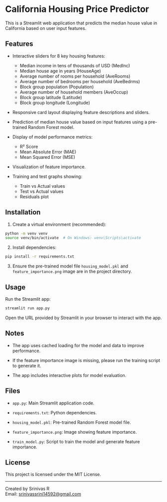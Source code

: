 # California Housing Price Predictor

This is a Streamlit web application that predicts the median house value in California based on user input features.

## Features

- Interactive sliders for 8 key housing features:
  - Median income in tens of thousands of USD (MedInc)
  - Median house age in years (HouseAge)
  - Average number of rooms per household (AveRooms)
  - Average number of bedrooms per household (AveBedrms)
  - Block group population (Population)
  - Average number of household members (AveOccup)
  - Block group latitude (Latitude)
  - Block group longitude (Longitude)

- Responsive card layout displaying feature descriptions and sliders.

- Prediction of median house value based on input features using a pre-trained Random Forest model.

- Display of model performance metrics:
  - R² Score
  - Mean Absolute Error (MAE)
  - Mean Squared Error (MSE)

- Visualization of feature importance.

- Training and test graphs showing:
  - Train vs Actual values
  - Test vs Actual values
  - Residuals plot

## Installation

1. Create a virtual environment (recommended):

```bash
python -m venv venv
source venv/bin/activate  # On Windows: venv\Scripts\activate
```

2. Install dependencies:

```bash
pip install -r requirements.txt
```

3. Ensure the pre-trained model file `housing_model.pkl` and `feature_importance.png` image are in the project directory.

## Usage

Run the Streamlit app:

```bash
streamlit run app.py
```

Open the URL provided by Streamlit in your browser to interact with the app.

## Notes

- The app uses cached loading for the model and data to improve performance.

- If the feature importance image is missing, please run the training script to generate it.

- The app includes interactive plots for model evaluation.

## Files

- `app.py`: Main Streamlit application code.

- `requirements.txt`: Python dependencies.

- `housing_model.pkl`: Pre-trained Random Forest model file.

- `feature_importance.png`: Image showing feature importance.

- `train_model.py`: Script to train the model and generate feature importance.

## License



This project is licensed under the MIT License.

---

Created by Srinivas R  
Email: srinivassrini14592@gmail.com
